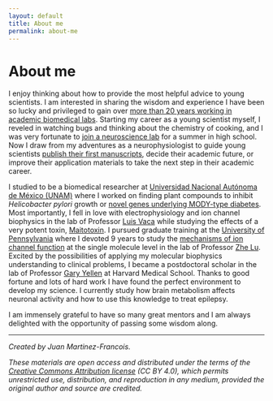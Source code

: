 ```yaml
---
layout: default
title: About me
permalink: about-me
---
```


# About me

I enjoy thinking about how to provide the most helpful advice to young scientists. I am interested in sharing the wisdom and experience I have been so lucky and privileged to gain over [more than 20 years working in academic biomedical labs](https://scholar.google.com/citations?hl=en&user=7VDWHP4AAAAJ&view_op=list_works&sortby=pubdate). Starting my career as a young scientist myself, I reveled in watching bugs and thinking about the chemistry of cooking, and I was very fortunate to [join a neuroscience lab](https://www.biomedicas.unam.mx/personal-academico/miguel-angel-morales-mendoza/) for a summer in high school. Now I draw from my adventures as a neurophysiologist to guide young scientists [publish their first manuscripts](https://emerginginvestigators.org/), decide their academic future, or improve their application materials to take the next step in their academic career.

I studied to be a biomedical researcher at [Universidad Nacional Autónoma de México (UNAM)](http://www.oferta.unam.mx/investigacion-biomedica.html) where I worked on finding plant compounds to inhibit *Helicobacter pylori* growth or [novel genes underlying MODY-type diabetes](https://doi.org/10.1210/jcem.86.1.7134). Most importantly, I fell in love with electrophysiology and ion channel biophysics in the lab of Professor [Luis Vaca](http://www.ifc.unam.mx/investigadores/luis-vaca) while studying the effects of a very potent toxin, [Maitotoxin]( https://doi.org/10.1113/jphysiol.2001.013036). I pursued graduate training at the [University of Pennsylvania](https://www.med.upenn.edu/ngg/) where I devoted 9 years to study the [mechanisms of ion channel function](https://pubmed.ncbi.nlm.nih.gov/?term=martinez-francois[au]+lu[au]) at the single molecule level in the lab of Professor [Zhe Lu](https://www.med.upenn.edu/physiol/facult/zhe-lu-md-phd). Excited by the possibilities of applying my molecular biophysics understanding to clinical problems, I became a postdoctoral scholar in the lab of Professor [Gary Yellen](https://neuro.hms.harvard.edu/faculty-staff/gary-yellen) at Harvard Medical School. Thanks to good fortune and lots of hard work I have found the perfect environment to develop my science. I currently study how brain metabolism affects neuronal activity and how to use this knowledge to treat epilepsy.

I am immensely grateful to have so many great mentors and I am always delighted with the opportunity of passing some wisdom along.

---
*Created by Juan Martinez-Francois.*

*These materials are open access and distributed under the terms of the [Creative Commons Attribution license](https://creativecommons.org/licenses/by/4.0/) (CC BY 4.0), which permits unrestricted use, distribution, and reproduction in any medium, provided the original author and source are credited.*

